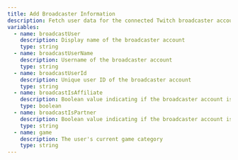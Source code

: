 ```yaml
---
title: Add Broadcaster Information
description: Fetch user data for the connected Twitch broadcaster account
variables:
  - name: broadcastUser
    description: Display name of the broadcaster account
    type: string
  - name: broadcastUserName
    description: Username of the broadcaster account
    type: string
  - name: broadcastUserId
    description: Unique user ID of the broadcaster account
    type: string
  - name: broadcastIsAffiliate
    description: Boolean value indicating if the broadcaster account is a Twitch affiliate
    type: boolean
  - name: broadcastIsPartner
    description: Boolean value indicating if the broadcaster account is a Twitch partner
    type: string
  - name: game
    description: The user's current game category
    type: string
---
```

